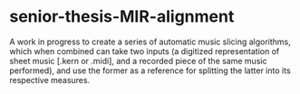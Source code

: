 # senior-thesis-MIR-alignment
A work in progress to create a series of automatic music slicing algorithms, which when combined can take two inputs (a digitized representation of sheet music [.kern or .midi], and a recorded piece of the same music performed), and use the former as a reference for splitting the latter into its respective measures.
